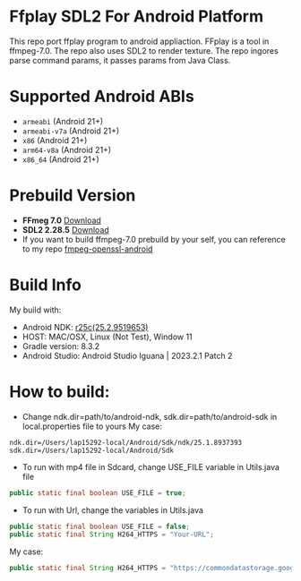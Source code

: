 # Ffplay SDL2 For Android Platform
This repo port ffplay program to android appliaction. FFplay is a tool in ffmpeg-7.0. The repo also uses SDL2 to render texture. The repo ingores parse command params, it passes params from Java Class.
# Supported Android ABIs
+ `armeabi` (Android 21+)
+ `armeabi-v7a` (Android 21+)
+ `x86`  (Android 21+)
+ `arm64-v8a`  (Android 21+)
+ `x86_64` (Android 21+)
# Prebuild Version 
 * **FFmeg 7.0** [Download](https://ffmpeg.org/releases/ffmpeg-7.0.tar.xz)
 * **SDL2 2.28.5** [Download](https://github.com/libsdl-org/SDL/releases/tag/release-2.28.5)
 * If you want to build ffmpeg-7.0 prebuild by your self, you can reference to my repo [fmpeg-openssl-android](https://github.com/lazyduck037/ffmpeg-openssl-android)
# Build Info
 My build with:
  * Android NDK: [r25c(25.2.9519653)](https://github.com/android/ndk/wiki/Unsupported-Downloads)
  * HOST: MAC/OSX, Linux (Not Test), Window 11
  * Gradle version: 8.3.2
  * Android Studio: Android Studio Iguana | 2023.2.1 Patch 2
# How to build:
  * Change ndk.dir=path/to/android-ndk, sdk.dir=path/to/android-sdk in local.properties file to yours
  My case:
  ```
  ndk.dir=/Users/lap15292-local/Android/Sdk/ndk/25.1.8937393
  sdk.dir=/Users/lap15292-local/Android/Sdk
  ```
 * To run with mp4 file in Sdcard, change USE_FILE variable in Utils.java file
  ```java
  public static final boolean USE_FILE = true;
  ```
 * To run with Url, change the variables in Utils.java
  ```java
  public static final boolean USE_FILE = false;
  public static final String H264_HTTPS = "Your-URL";
  ```
  My case:
   ```java
  public static final String H264_HTTPS = "https://commondatastorage.googleapis.com/gtv-videos-bucket/sample/ElephantsDream.mp4";
  ```
